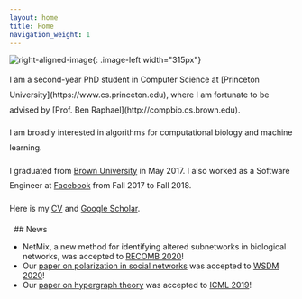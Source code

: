 ```yaml
---
layout: home
title: Home
navigation_weight: 1
---
```


<style type="text/css">
.image-left {
  display: block;
  margin-left: 20px;
  margin-right: auto;
  float: right;
}
.spaced-lines {line-height: 20pt;} 
</style>

![right-aligned-image](headshot5.png){: .image-left width="315px"}
<div markdown="1" class="spaced-lines">
I am a second-year PhD student in Computer Science at [Princeton University](https://www.cs.princeton.edu), where I am fortunate to be advised by [Prof. Ben Raphael](http://compbio.cs.brown.edu). 

I am broadly interested in algorithms for computational biology and machine learning.

I graduated from [Brown University](https://www.brown.edu) in May 2017. I also worked as a Software Engineer at [Facebook](https://www.facebook.com) from Fall 2017 to Fall 2018.

Here is my [CV](chitra_cv_fall_2019.pdf) and [Google Scholar](https://scholar.google.com/citations?user=JPKTNnMAAAAJ&hl=en&oi=ao).
</div>
&nbsp;
## News

- NetMix, a new method for identifying altered subnetworks in biological networks, was accepted to [RECOMB 2020](https://www.recomb2020.org)!
- Our [paper on polarization in social networks](https://arxiv.org/abs/1906.08772) was accepted to [WSDM 2020](http://www.wsdm-conference.org/2020/)!
- Our [paper on hypergraph theory](https://arxiv.org/abs/1905.08287) was accepted to [ICML 2019](https://icml.cc)!